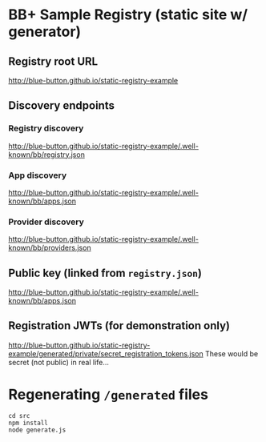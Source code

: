 # BB+ Sample Registry (static site w/ generator)

## Registry root URL
http://blue-button.github.io/static-registry-example

## Discovery endpoints

### Registry discovery
http://blue-button.github.io/static-registry-example/.well-known/bb/registry.json

### App discovery
http://blue-button.github.io/static-registry-example/.well-known/bb/apps.json

### Provider discovery
http://blue-button.github.io/static-registry-example/.well-known/bb/providers.json

## Public key (linked from `registry.json`)
http://blue-button.github.io/static-registry-example/.well-known/bb/apps.json

## Registration JWTs (for demonstration only)
http://blue-button.github.io/static-registry-example/generated/private/secret_registration_tokens.json
These would be secret (not public) in real life...


# Regenerating `/generated` files

```
cd src
npm install
node generate.js
```
